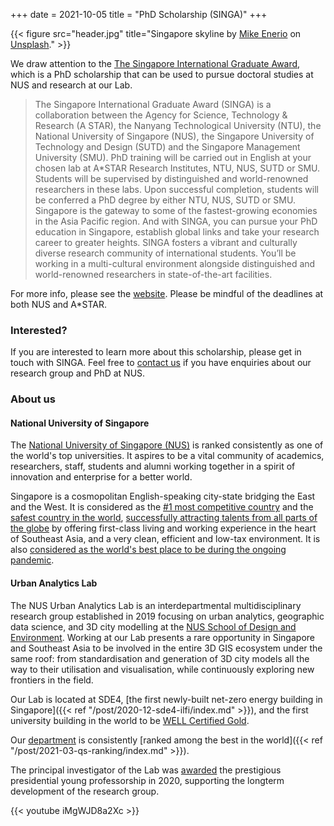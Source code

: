 +++
date = 2021-10-05
title = "PhD Scholarship (SINGA)"
+++

{{< figure src="header.jpg" title="Singapore skyline by [Mike Enerio](https://unsplash.com/@mikeenerio) on [Unsplash](https://unsplash.com/photos/CQhgno3yhv8)." >}}


We draw attention to the [The Singapore International Graduate Award](https://www.a-star.edu.sg/Scholarships/for-graduate-studies/singapore-international-graduate-award-singa), which is a PhD scholarship that can be used to pursue doctoral studies at NUS and research at our Lab.

> The Singapore International Graduate Award (SINGA) is a collaboration between the Agency for Science, Technology & Research (A STAR), the Nanyang Technological University (NTU), the National University of Singapore (NUS), the Singapore University of Technology and Design (SUTD) and the Singapore Management University (SMU).
> PhD training will be carried out in English at your chosen lab at A*STAR Research Institutes, NTU, NUS, SUTD or SMU. Students will be supervised by distinguished and world-renowned researchers in these labs. Upon successful completion, students will be conferred a PhD degree by either NTU, NUS, SUTD or SMU.
> Singapore is the gateway to some of the fastest-growing economies in the Asia Pacific region. And with SINGA, you can pursue your PhD education in Singapore, establish global links and take your research career to greater heights.
SINGA fosters a vibrant and culturally diverse research community of international students. You’ll be working in a multi-cultural environment alongside distinguished and world-renowned researchers in state-of-the-art facilities.

For more info, please see the [website](https://www.a-star.edu.sg/Scholarships/for-graduate-studies/singapore-international-graduate-award-singa).
Please be mindful of the deadlines at both NUS and A*STAR.

### Interested?

If you are interested to learn more about this scholarship, please get in touch with SINGA.
Feel free to [contact us](mailto:filip@nus.edu.sg) if you have enquiries about our research group and PhD at NUS.

### About us

#### National University of Singapore

The [National University of Singapore (NUS)](http://www.nus.edu.sg) is ranked consistently as one of the world's top universities.
It aspires to be a vital community of academics, researchers, staff, students and alumni working together in a spirit of innovation and enterprise for a better world.

Singapore is a cosmopolitan English-speaking city-state bridging the East and the West.
It is considered as the [#1 most competitive country](https://www.straitstimes.com/business/economy/singapore-economy-ranked-worlds-most-competitive) and the [safest country in the world](https://www.asiaone.com/singapore/singapore-ranked-safest-country-world-above-japan-survey), [successfully attracting talents from all parts of the globe](https://www.straitstimes.com/singapore/singapore-retains-top-spot-in-asia-pacific-index-for-talent-competitiveness) by offering first-class living and working experience in the heart of Southeast Asia, and a very clean, efficient and low-tax environment.
It is also [considered as the world's best place to be during the ongoing pandemic](https://www.bbc.com/news/world-asia-56939261.amp).

#### Urban Analytics Lab

The NUS Urban Analytics Lab is an interdepartmental multidisciplinary research group established in 2019 focusing on urban analytics, geographic data science, and 3D city modelling at the [NUS School of Design and Environment](http://www.sde.nus.edu.sg).
Working at our Lab presents a rare opportunity in Singapore and Southeast Asia to be involved in the entire 3D GIS ecosystem under the same roof: from standardisation and generation of 3D city models all the way to their utilisation and visualisation, while continuously exploring new frontiers in the field. 

Our Lab is located at SDE4, [the first newly-built net-zero energy building in Singapore]({{< ref "/post/2020-12-sde4-ilfi/index.md" >}}), and the first university building in the world to be [WELL Certified Gold](https://www.wellcertified.com/).

Our [department](https://www.sde.nus.edu.sg/arch/) is consistently [ranked among the best in the world]({{< ref "/post/2021-03-qs-ranking/index.md" >}}).

The principal investigator of the Lab was [awarded](/post/2020/07/16/filip-biljecki-appointed-as-presidential-young-professor/) the prestigious presidential young professorship in 2020, supporting the longterm development of the research group.

{{< youtube iMgWJD8a2Xc >}}



